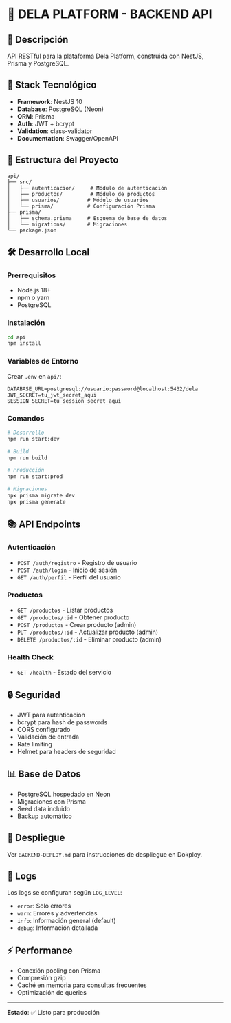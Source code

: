 # 🔧 DELA PLATFORM - BACKEND API

## 📖 Descripción

API RESTful para la plataforma Dela Platform, construida con NestJS, Prisma y PostgreSQL.

## 🚀 Stack Tecnológico

- **Framework**: NestJS 10
- **Database**: PostgreSQL (Neon)
- **ORM**: Prisma
- **Auth**: JWT + bcrypt
- **Validation**: class-validator
- **Documentation**: Swagger/OpenAPI

## 📁 Estructura del Proyecto

```
api/
├── src/
│   ├── autenticacion/     # Módulo de autenticación
│   ├── productos/         # Módulo de productos
│   ├── usuarios/         # Módulo de usuarios
│   └── prisma/           # Configuración Prisma
├── prisma/
│   ├── schema.prisma     # Esquema de base de datos
│   └── migrations/       # Migraciones
└── package.json
```

## 🛠️ Desarrollo Local

### Prerrequisitos

- Node.js 18+
- npm o yarn
- PostgreSQL

### Instalación

```bash
cd api
npm install
```

### Variables de Entorno

Crear `.env` en `api/`:

```
DATABASE_URL=postgresql://usuario:password@localhost:5432/dela
JWT_SECRET=tu_jwt_secret_aqui
SESSION_SECRET=tu_session_secret_aqui
```

### Comandos

```bash
# Desarrollo
npm run start:dev

# Build
npm run build

# Producción
npm run start:prod

# Migraciones
npx prisma migrate dev
npx prisma generate
```

## 📚 API Endpoints

### Autenticación

- `POST /auth/registro` - Registro de usuario
- `POST /auth/login` - Inicio de sesión
- `GET /auth/perfil` - Perfil del usuario

### Productos

- `GET /productos` - Listar productos
- `GET /productos/:id` - Obtener producto
- `POST /productos` - Crear producto (admin)
- `PUT /productos/:id` - Actualizar producto (admin)
- `DELETE /productos/:id` - Eliminar producto (admin)

### Health Check

- `GET /health` - Estado del servicio

## 🔒 Seguridad

- JWT para autenticación
- bcrypt para hash de passwords
- CORS configurado
- Validación de entrada
- Rate limiting
- Helmet para headers de seguridad

## 📊 Base de Datos

- PostgreSQL hospedado en Neon
- Migraciones con Prisma
- Seed data incluido
- Backup automático

## 🚀 Despliegue

Ver `BACKEND-DEPLOY.md` para instrucciones de despliegue en Dokploy.

## 📝 Logs

Los logs se configuran según `LOG_LEVEL`:

- `error`: Solo errores
- `warn`: Errores y advertencias
- `info`: Información general (default)
- `debug`: Información detallada

## ⚡ Performance

- Conexión pooling con Prisma
- Compresión gzip
- Caché en memoria para consultas frecuentes
- Optimización de queries

---

**Estado**: ✅ Listo para producción
